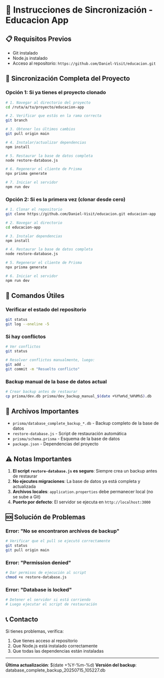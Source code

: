 # 🔄 Instrucciones de Sincronización - Educacion App

## 📋 Requisitos Previos

- Git instalado
- Node.js instalado
- Acceso al repositorio: `https://github.com/Daniel-Visit/educacion.git`

## 🚀 Sincronización Completa del Proyecto

### Opción 1: Si ya tienes el proyecto clonado

```bash
# 1. Navegar al directorio del proyecto
cd /ruta/a/tu/proyecto/educacion-app

# 2. Verificar que estás en la rama correcta
git branch

# 3. Obtener los últimos cambios
git pull origin main

# 4. Instalar/actualizar dependencias
npm install

# 5. Restaurar la base de datos completa
node restore-database.js

# 6. Regenerar el cliente de Prisma
npx prisma generate

# 7. Iniciar el servidor
npm run dev
```

### Opción 2: Si es la primera vez (clonar desde cero)

```bash
# 1. Clonar el repositorio
git clone https://github.com/Daniel-Visit/educacion.git educacion-app

# 2. Navegar al directorio
cd educacion-app

# 3. Instalar dependencias
npm install

# 4. Restaurar la base de datos completa
node restore-database.js

# 5. Regenerar el cliente de Prisma
npx prisma generate

# 6. Iniciar el servidor
npm run dev
```

## 🔧 Comandos Útiles

### Verificar el estado del repositorio

```bash
git status
git log --oneline -5
```

### Si hay conflictos

```bash
# Ver conflictos
git status

# Resolver conflictos manualmente, luego:
git add .
git commit -m "Resuelto conflicto"
```

### Backup manual de la base de datos actual

```bash
# Crear backup antes de restaurar
cp prisma/dev.db prisma/dev_backup_manual_$(date +%Y%m%d_%H%M%S).db
```

## 📁 Archivos Importantes

- `prisma/database_complete_backup_*.db` - Backup completo de la base de datos
- `restore-database.js` - Script de restauración automática
- `prisma/schema.prisma` - Esquema de la base de datos
- `package.json` - Dependencias del proyecto

## ⚠️ Notas Importantes

1. **El script `restore-database.js` es seguro**: Siempre crea un backup antes de restaurar
2. **No ejecutes migraciones**: La base de datos ya está completa y actualizada
3. **Archivos locales**: `application.properties` debe permanecer local (no se sube a Git)
4. **Puerto por defecto**: El servidor se ejecuta en `http://localhost:3000`

## 🆘 Solución de Problemas

### Error: "No se encontraron archivos de backup"

```bash
# Verificar que el pull se ejecutó correctamente
git status
git pull origin main
```

### Error: "Permission denied"

```bash
# Dar permisos de ejecución al script
chmod +x restore-database.js
```

### Error: "Database is locked"

```bash
# Detener el servidor si está corriendo
# Luego ejecutar el script de restauración
```

## 📞 Contacto

Si tienes problemas, verifica:

1. Que tienes acceso al repositorio
2. Que Node.js está instalado correctamente
3. Que todas las dependencias están instaladas

---

**Última actualización**: $(date +%Y-%m-%d)
**Versión del backup**: database_complete_backup_20250715_105227.db
